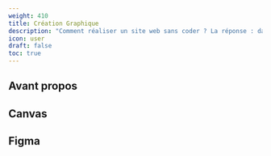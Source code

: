 ```yaml
---
weight: 410
title: Création Graphique
description: "Comment réaliser un site web sans coder ? La réponse : dans cette doc"
icon: user
draft: false
toc: true
---
```

## Avant propos
## Canvas
## Figma
